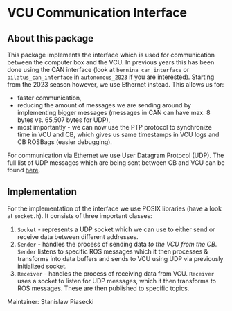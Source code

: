 # VCU Communication Interface

## About this package

This package implements the interface which is used for communication between the computer box and the VCU. In previous years this has been done using the CAN interface (look at `bernina_can_interface` or `pilatus_can_interface` in `autonomous_2023` if you are interested). Starting from the 2023 season however, we use Ethernet instead. This allows us for:

* faster communication,
* reducing the amount of messages we are sending around by implementing bigger messages (messages in CAN can have max. 8 bytes vs. 65,507 bytes for UDP),
* most importantly - we can now use the PTP protocol to synchronize time in VCU and CB, which gives us same timestamps in VCU logs and CB ROSBags (easier debugging).

For communication via Ethernet we use User Datagram Protocol (UDP). The full list of UDP messages which are being sent between CB and VCU can be found [here](https://docs.google.com/spreadsheets/d/1n4my9LxAsZ7itZo5gaFWMo-OxxthxuZKfkwjsQU4OBA/edit#gid=1854279138).

## Implementation

For the implementation of the interface we use POSIX libraries (have a look at `socket.h`). It consists of three important classes:

1. `Socket` - represents a UDP socket which we can use to either send or receive data between different addresses.
2. `Sender` - handles the process of sending data *to the VCU from the CB*. `Sender` listens to specific ROS messages which it then processes & transforms into data buffers and sends to VCU using UDP via previously initialized socket.
3. `Receiver` - handles the process of receiving data from VCU. `Receiver` uses a socket to listen for UDP messages, which it then transforms to ROS messages. These are then published to specific topics.


Maintainer: Stanislaw Piasecki
